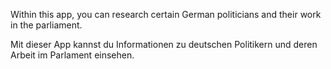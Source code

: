 Within this app, you can research certain German politicians and their work in the parliament.

Mit dieser App kannst du Informationen zu deutschen Politikern und deren Arbeit im Parlament einsehen.
